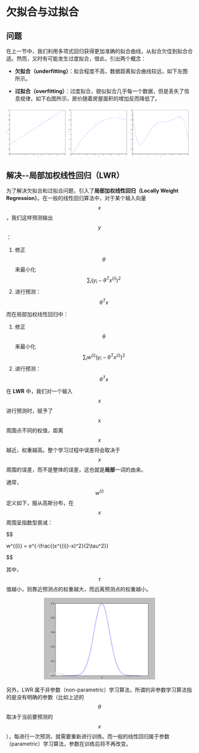 欠拟合与过拟合
===========

问题
----------

在上一节中，我们利用多项式回归获得更加准确的拟合曲线，从拟合欠佳到拟合合适。然而，又时有可能发生过度拟合，借此，引出两个概念：

- **欠拟合（underfitting）**：拟合程度不高，数据距离拟合曲线较远，如下左图所示。

- **过拟合（overfitting）**：过度拟合，貌似拟合几乎每一个数据，但是丢失了信息规律，如下右图所示，房价随着房屋面积的增加反而降低了。

<div style="text-align:center">
<img src="../attachments/欠拟合与过拟合.png" width="700"></img>
</div>

解决--局部加权线性回归（LWR）
--------------

为了解决欠拟合和过拟合问题，引入了**局部加权线性回归（Locally Weight Regression）**。在一般的线性回归算法中，对于某个输入向量 $$x$$，我们这样预测输出 $$y$$：

1. 修正 $$\theta$$ 来最小化 $$\sum_i(y_i-\theta^Tx^{(i)})^2$$
2. 进行预测：$$\theta^Tx$$

而在局部加权线性回归中：

1. 修正 $$\theta$$ 来最小化 $$\sum_iw^{(i)}(y_i-\theta^Tx^{(i)})^2$$
2. 进行预测：$$\theta^Tx$$

在 **LWR** 中，我们对一个输入 $$x$$ 进行预测时，赋予了 $$x$$ 周围点不同的权值，距离 $$x$$ 越近，权重越高。整个学习过程中误差将会取决于 $$x$$ 周围的误差，而不是整体的误差，这也就是**局部**一词的由来。

通常，$$w^{(i)}$$ 定义如下，服从高斯分布，在 $$x$$ 周围呈指数型衰减：

$$

w^{(i)} = e^{-\frac{(x^{(i)}-x)^2}{2\tau^2}}

$$

其中，$$\tau$$ 值越小，则靠近预测点的权重越大，而远离预测点的权重越小。

<div style="text-align:center">
<img src="../attachments/局部加权线性回归.jpg" width="300"></img>
</div>

另外，LWR 属于非参数（non-parametric）学习算法，所谓的非参数学习算法指的是没有明确的参数（比如上述的 $$\theta$$ 取决于当前要预测的 $$x$$），每进行一次预测，就需要重新进行训练。而一般的线性回归属于参数（parametric）学习算法，参数在训练后将不再改变。
